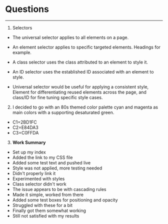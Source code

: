 # Questions
---
1. Selectors
 * The universal selector applies to all elements on a page.

 * An element selector applies to specific targeted elements. Headings for example.
 * A class selector uses the class attributed to an element to style it.

 * An ID selector uses the established ID associated with an element to style.

 * Universal selector would be useful for applying a consistent style, Element for differentiating reused elements across the page, and class/ID for fine tuning specific style cases.

2. I decided to go with an 80s themed color palette cyan and magenta as main colors with a supporting desaturated green.
 * C1=2BD1FC
 * C2=E84DA3
 * C3=C0FFDA


3. **Work Summary**
 * Set up my index
 * Added the link to my CSS file
 * Added some test text and pushed live
 * Style was not applied, more testing needed
 * Didn't properly link it
 * Experimented with styles
 * Class selector didn't work
 * The issue appears to be with cascading rules
 * Made it simple, worked from there
 * Added some test boxes for positioning and opacity
 * Struggled with these for a bit
 * Finally got them somewhat working
 * Still not satisfied with my results
